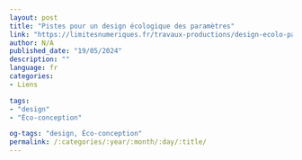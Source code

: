```yaml
---
layout: post
title: "Pistes pour un design écologique des paramètres"
link: "https://limitesnumeriques.fr/travaux-productions/design-ecolo-parametres"
author: N/A
published_date: "19/05/2024"
description: ""
language: fr
categories:
- Liens

tags:
- "design"
- "Éco-conception"

og-tags: "design, Éco-conception"
permalink: /:categories/:year/:month/:day/:title/
---
```

